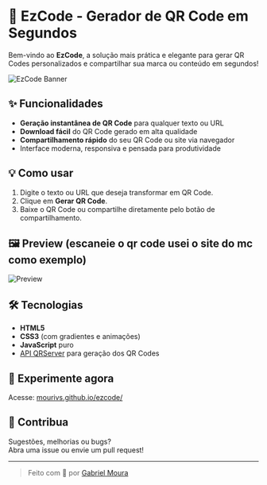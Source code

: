 # 🚀 EzCode - Gerador de QR Code em Segundos

Bem-vindo ao **EzCode**, a solução mais prática e elegante para gerar QR Codes personalizados e compartilhar sua marca ou conteúdo em segundos!

![EzCode Banner](https://img.icons8.com/?size=100&id=11877&format=png&color=572282)

## ✨ Funcionalidades

- **Geração instantânea de QR Code** para qualquer texto ou URL
- **Download fácil** do QR Code gerado em alta qualidade
- **Compartilhamento rápido** do seu QR Code ou site via navegador
- Interface moderna, responsiva e pensada para produtividade

## 💡 Como usar

1. Digite o texto ou URL que deseja transformar em QR Code.
2. Clique em **Gerar QR Code**.
3. Baixe o QR Code ou compartilhe diretamente pelo botão de compartilhamento.

## 🖼️ Preview (escaneie o qr code usei o site do mc como exemplo)

![Preview](https://mourivs.github.io/ezcode/preview.jpg)

## 🛠️ Tecnologias

- **HTML5**
- **CSS3** (com gradientes e animações)
- **JavaScript** puro
- [API QRServer](https://goqr.me/api/) para geração dos QR Codes

## 📲 Experimente agora

Acesse: [mourivs.github.io/ezcode/](https://mourivs.github.io/ezcode/)

## 🤝 Contribua

Sugestões, melhorias ou bugs?  
Abra uma issue ou envie um pull request!

---

> Feito com 💜 por [Gabriel Moura](https://github.com/mourivs)
